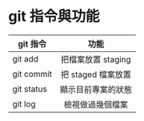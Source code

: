 
# git 指令與功能

| git 指令       | 功能              |
| ------------- |:----------------:|
| git add       | 把檔案放置 staging |
| git commit    | 把 staged 檔案放置 |
| git status    | 顯示目前專案的狀態  |
| git log       | 檢視做過幾個檔案 |